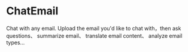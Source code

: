 # ChatEmail
Chat with any email. Upload the email you'd like to chat with，then ask questions、 summarize email、 translate email content、 analyze email types...

